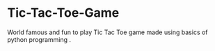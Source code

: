 # Tic-Tac-Toe-Game

World famous and fun to play Tic Tac Toe game made using basics of python programming .
